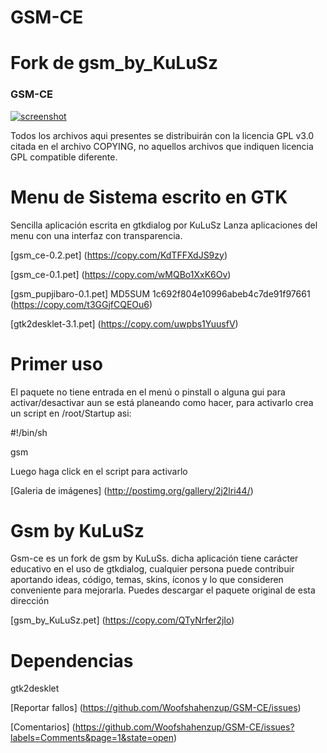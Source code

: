 GSM-CE
======

Fork de gsm_by_KuLuSz
=====================

### GSM-CE 
[![screenshot](http://s5.postimg.org/pw7yxieqv/gsm1.png)](http://s5.postimg.org/pw7yxieqv/gsm1.png)


Todos los archivos aqui presentes se distribuirán con la
licencia GPL v3.0 citada en el archivo COPYING, no aquellos
archivos que indiquen licencia GPL compatible diferente.

Menu de Sistema escrito en GTK
==============================
Sencilla aplicación escrita en gtkdialog por KuLuSz
Lanza aplicaciones del menu con una interfaz con 
transparencia.

[gsm_ce-0.2.pet]
(https://copy.com/KdTFFXdJS9zy)

[gsm_ce-0.1.pet]
(https://copy.com/wMQBo1XxK6Ov)

[gsm_pupjibaro-0.1.pet]   MD5SUM 1c692f804e10996abeb4c7de91f97661
(https://copy.com/t3GGjfCQEOu6)

[gtk2desklet-3.1.pet]
(https://copy.com/uwpbs1YuusfV)

Primer uso
==========
El paquete no tiene entrada en el menú o pinstall o alguna gui para 
activar/desactivar aun se está planeando como hacer, para activarlo 
crea un script en /root/Startup asi:

 #!/bin/sh
 
gsm
 
Luego haga click en el script para activarlo 

[Galeria de imágenes] 
(http://postimg.org/gallery/2j2lri44/)

Gsm by KuLuSz
=============

Gsm-ce es un fork de gsm by KuLuSs. dicha aplicación tiene carácter educativo en el 
uso de gtkdialog, cualquier persona puede contribuir aportando ideas, código,
temas, skins, íconos y lo que consideren conveniente para mejorarla.
Puedes descargar el paquete original de esta dirección

[gsm_by_KuLuSz.pet]
(https://copy.com/QTyNrfer2jIo)

Dependencias
============
gtk2desklet

[Reportar fallos]
(https://github.com/Woofshahenzup/GSM-CE/issues)

[Comentarios]
(https://github.com/Woofshahenzup/GSM-CE/issues?labels=Comments&page=1&state=open)